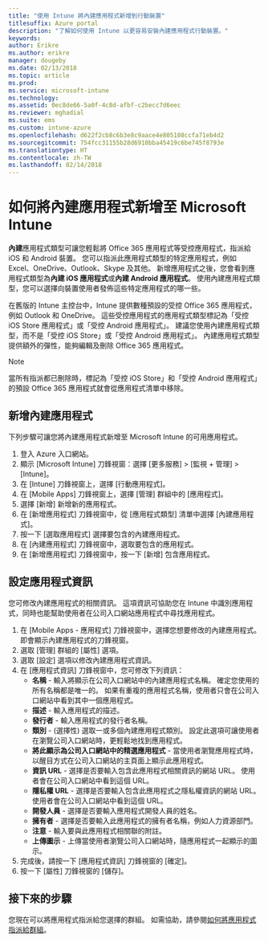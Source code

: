 ```yaml
---
title: "使用 Intune 將內建應用程式新增到行動裝置"
titlesuffix: Azure portal
description: "了解如何使用 Intune 以更容易安裝內建應用程式行動裝置。"
keywords: 
author: Erikre
ms.author: erikre
manager: dougeby
ms.date: 02/13/2018
ms.topic: article
ms.prod: 
ms.service: microsoft-intune
ms.technology: 
ms.assetid: 0ec8de66-5a0f-4c8d-afbf-c2becc7d6eec
ms.reviewer: mghadial
ms.suite: ems
ms.custom: intune-azure
ms.openlocfilehash: d622f2cb8c6b3e8c9aace4e805108ccfa71eb4d2
ms.sourcegitcommit: 754fcc31155b28d6910bba45419c6be745f8793e
ms.translationtype: HT
ms.contentlocale: zh-TW
ms.lasthandoff: 02/14/2018
---
```

# <a name="how-to-add-built-in-apps-to-microsoft-intune"></a>如何將內建應用程式新增至 Microsoft Intune

**內建**應用程式類型可讓您輕鬆將 Office 365 應用程式等受控應用程式，指派給 iOS 和 Android 裝置。 您可以指派此應用程式類型的特定應用程式，例如 Excel、OneDrive、Outlook、Skype 及其他。 新增應用程式之後，您會看到應用程式類型為**內建 iOS 應用程式**或**內建 Android 應用程式**。 使用內建應用程式類型，您可以選擇向裝置使用者發佈這些特定應用程式的哪一些。

 在舊版的 Intune 主控台中，Intune 提供數種預設的受控 Office 365 應用程式，例如 Outlook 和 OneDrive。 這些受控應用程式的應用程式類型標記為「受控 iOS Store 應用程式」或「受控 Android 應用程式」。 建議您使用內建應用程式類型，而不是「受控 iOS Store」或「受控 Android 應用程式」。 內建應用程式類型提供額外的彈性，能夠編輯及刪除 Office 365 應用程式。

>[!NOTE]
>當所有指派都已刪除時，標記為「受控 iOS Store」和「受控 Android 應用程式」的預設 Office 365 應用程式就會從應用程式清單中移除。

## <a name="add-built-in-app"></a>新增內建應用程式

下列步驟可讓您將內建應用程式新增至 Microsoft Intune 的可用應用程式。
1.  登入 Azure 入口網站。
2.  顯示 [Microsoft Intune] 刀鋒視窗：選擇 [更多服務] > [監視 + 管理] > [Intune]。
3.  在 [Intune] 刀鋒視窗上，選擇 [行動應用程式]。
4.  在 [Mobile Apps] 刀鋒視窗上，選擇 [管理] 群組中的 [應用程式]。
5.  選擇 [新增] 新增新的應用程式。
6.  在 [新增應用程式] 刀鋒視窗中，從 [應用程式類型] 清單中選擇 [內建應用程式]。
7.  按一下 [選取應用程式] 選擇要包含的內建應用程式。
8.  在 [內建應用程式] 刀鋒視窗中，選取要包含的應用程式。
9.  在 [新增應用程式] 刀鋒視窗中，按一下 [新增] 包含應用程式。


## <a name="configure-app-information"></a>設定應用程式資訊

您可修改內建應用程式的相關資訊。 這項資訊可協助您在 Intune 中識別應用程式，同時也能幫助使用者在公司入口網站應用程式中尋找應用程式。
1.  在 [Mobile Apps - 應用程式] 刀鋒視窗中，選擇您想要修改的內建應用程式。 即會顯示內建應用程式的刀鋒視窗。
2.  選取 [管理] 群組的 [屬性] 選項。
3.  選取 [設定] 選項以修改內建應用程式資訊。
4.  在 [應用程式資訊] 刀鋒視窗中，您可修改下列資訊：
    -   **名稱** - 輸入將顯示在公司入口網站中的內建應用程式名稱。 確定您使用的所有名稱都是唯一的。 如果有重複的應用程式名稱，使用者只會在公司入口網站中看到其中一個應用程式。
    -   **描述** - 輸入應用程式的描述。 
    -   **發行者** - 輸入應用程式的發行者名稱。
    -   **類別** - (選擇性) 選取一或多個內建應用程式類別。 設定此選項可讓使用者在瀏覽公司入口網站時，更輕鬆地找到應用程式。
    -   **將此顯示為公司入口網站中的精選應用程式** - 當使用者瀏覽應用程式時，以醒目方式在公司入口網站的主頁面上顯示此應用程式。
    -   **資訊 URL** - 選擇是否要輸入包含此應用程式相關資訊的網站 URL。 使用者會在公司入口網站中看到這個 URL。
    -   **隱私權 URL** - 選擇是否要輸入包含此應用程式之隱私權資訊的網站 URL。 使用者會在公司入口網站中看到這個 URL。
    -   **開發人員** - 選擇是否要輸入應用程式開發人員的姓名。
    -   **擁有者** - 選擇是否要輸入此應用程式的擁有者名稱，例如人力資源部門。
    -   **注意** - 輸入要與此應用程式相關聯的附註。
    -   **上傳圖示** - 上傳當使用者瀏覽公司入口網站時，隨應用程式一起顯示的圖示。
3.  完成後，請按一下 [應用程式資訊] 刀鋒視窗的 [確定]。
4.  按一下 [屬性] 刀鋒視窗的 [儲存]。

## <a name="next-steps"></a>接下來的步驟

您現在可以將應用程式指派給您選擇的群組。 如需協助，請參閱[如何將應用程式指派給群組](apps-deploy.md)。
